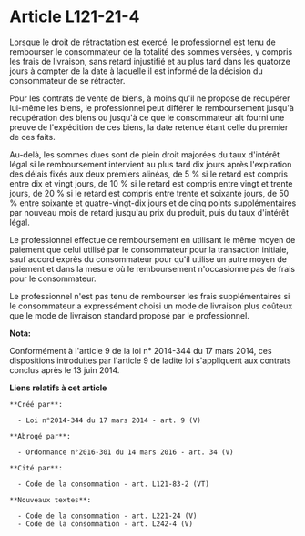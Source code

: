 # Article L121-21-4

Lorsque le droit de rétractation est exercé, le professionnel est tenu de rembourser le consommateur de la totalité des
sommes versées, y compris les frais de livraison, sans retard injustifié et au plus tard dans les quatorze jours à compter de
la date à laquelle il est informé de la décision du consommateur de se rétracter. 

Pour les contrats de vente de biens, à moins qu'il ne propose de récupérer lui-même les biens, le professionnel peut différer
le remboursement jusqu'à récupération des biens ou jusqu'à ce que le consommateur ait fourni une preuve de l'expédition de
ces biens, la date retenue étant celle du premier de ces faits. 

Au-delà, les sommes dues sont de plein droit majorées du taux d'intérêt légal si le remboursement intervient au plus tard dix
jours après l'expiration des délais fixés aux deux premiers alinéas, de 5 % si le retard est compris entre dix et vingt
jours, de 10 % si le retard est compris entre vingt et trente jours, de 20 % si le retard est compris entre trente et
soixante jours, de 50 % entre soixante et quatre-vingt-dix jours et de cinq points supplémentaires par nouveau mois de retard
jusqu'au prix du produit, puis du taux d'intérêt légal. 

Le professionnel effectue ce remboursement en utilisant le même moyen de paiement que celui utilisé par le consommateur pour
la transaction initiale, sauf accord exprès du consommateur pour qu'il utilise un autre moyen de paiement et dans la mesure
où le remboursement n'occasionne pas de frais pour le consommateur. 

Le professionnel n'est pas tenu de rembourser les frais supplémentaires si le consommateur a expressément choisi un mode de
livraison plus coûteux que le mode de livraison standard proposé par le professionnel.

**Nota:**

Conformément à l'article 9 de la loi n° 2014-344 du 17 mars 2014, ces dispositions introduites par l'article 9 de ladite loi
s'appliquent aux contrats conclus après le 13 juin 2014.

**Liens relatifs à cet article**

	**Créé par**:

	  - Loi n°2014-344 du 17 mars 2014 - art. 9 (V)

	**Abrogé par**:

	  - Ordonnance n°2016-301 du 14 mars 2016 - art. 34 (V)

	**Cité par**:

	  - Code de la consommation - art. L121-83-2 (VT)

	**Nouveaux textes**:

	  - Code de la consommation - art. L221-24 (V)
	  - Code de la consommation - art. L242-4 (V)
